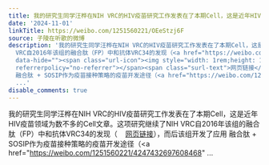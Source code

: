 ```yaml
---
title: 我的研究生同学汪桦在NIH VRC的HIV疫苗研究工作发表在了本期Cell，这是近年HIV疫苗领域为数不多的Cell文章。这项研究继续了NIH VRC自2016年该组的融合肽（FP）中...
date: '2024-11-01'
linkTitle: https://weibo.com/1251560221/OEeStzj6F
source: 子陵在听歌的微博
description: '我的研究生同学汪桦在NIH VRC的HIV疫苗研究工作发表在了本期Cell，这是近年HIV疫苗领域为数不多的Cell文章。这项研究继续了NIH
  VRC自2016年该组的融合肽（FP）中和抗体VRC34的发现（<a href="https://weibo.com/1251560221/3974563052900705"
  data-hide=""><span class="url-icon"><img style="width: 1rem;height: 1rem" src="https://h5.sinaimg.cn/upload/2015/09/25/3/timeline_card_small_web_default.png"
  referrerpolicy="no-referrer"></span><span class="surl-text">网页链接</span></a>），而后该组开发了应用
  融合肽 + SOSIP作为疫苗接种策略的疫苗开发途径（<a href="https://weibo.com/1251560221/4247432697608468"
  ...'
disable_comments: true
---
```

我的研究生同学汪桦在NIH VRC的HIV疫苗研究工作发表在了本期Cell，这是近年HIV疫苗领域为数不多的Cell文章。这项研究继续了NIH VRC自2016年该组的融合肽（FP）中和抗体VRC34的发现（<a href="https://weibo.com/1251560221/3974563052900705" data-hide=""><span class="url-icon"><img style="width: 1rem;height: 1rem" src="https://h5.sinaimg.cn/upload/2015/09/25/3/timeline_card_small_web_default.png" referrerpolicy="no-referrer"></span><span class="surl-text">网页链接</span></a>），而后该组开发了应用 融合肽 + SOSIP作为疫苗接种策略的疫苗开发途径（<a href="https://weibo.com/1251560221/4247432697608468" ...